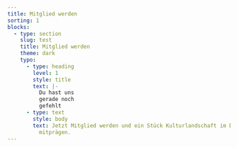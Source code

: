 ```yaml
---
title: Mitglied werden
sorting: 1
blocks:
  - type: section
    slug: test
    title: Mitglied werden
    theme: dark
    typo:
      - type: heading
        level: 1
        style: title
        text: |-
          Du hast uns
          gerade noch
          gefehlt
      - type: text
        style: body
        text: Jetzt Mitglied werden und ein Stück Kulturlandschaft im Dresdner Westen
          mitprägen.
---
```

